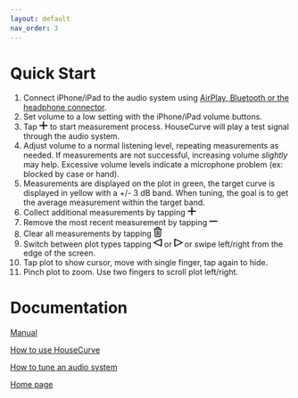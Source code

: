 ```yaml
---
layout: default
nav_order: 3
---
```

# Quick Start

1. Connect iPhone/iPad to the audio system using [AirPlay, Bluetooth or the headphone connector](/USAGE.md#connecting-to-an-audio-system).
1. Set volume to a low setting with the iPhone/iPad volume buttons.
1. Tap <img src="/assets/img/measure.png" alt="Measure" width="15"> to start measurement process. HouseCurve will play a test signal through the audio system.
1. Adjust volume to a normal listening level, repeating measurements as needed.  If measurements are not successful, increasing volume *slightly* may help.  Excessive volume levels indicate a microphone problem (ex: blocked by case or hand).
1. Measurements are displayed on the plot in green, the target curve is displayed in yellow with a +/- 3 dB band.  When tuning, the goal is to get the average measurement within the target band.
1. Collect additional measurements by tapping <img src="/assets/img/measure.png" alt="Measure" width="15">
1. Remove the most recent measurement by tapping <img src="/assets/img/undo.png" alt="Undo" width="15">
1. Clear all measurements by tapping <img src="/assets/img/reset.png" alt="Reset" width="15">
1. Switch between plot types tapping <img src="/assets/img/pageleft.png" alt="Page Left" width="15"> or <img src="/assets/img/pageright.png" alt="Page Right" width="15"> or swipe left/right from the edge of the screen.
1. Tap plot to show cursor, move with single finger, tap again to hide.
1. Pinch plot to zoom.  Use two fingers to scroll plot left/right.

# Documentation

[Manual](/MANUAL.md)

[How to use HouseCurve](/USAGE.md)

[How to tune an audio system](/TUNING.md)

[Home page](/README.md)

